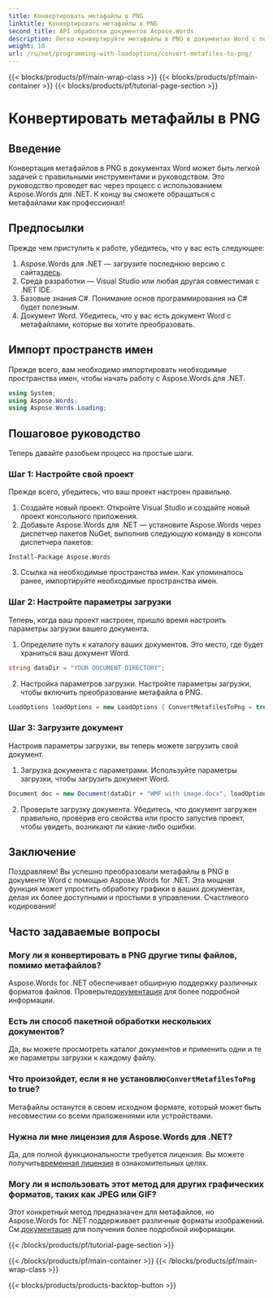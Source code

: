 ```yaml
---
title: Конвертировать метафайлы в PNG
linktitle: Конвертировать метафайлы в PNG
second_title: API обработки документов Aspose.Words
description: Легко конвертируйте метафайлы в PNG в документах Word с помощью Aspose.Words для .NET с помощью этого пошагового руководства. Упростите управление документами.
weight: 10
url: /ru/net/programming-with-loadoptions/convert-metafiles-to-png/
---
```


{{< blocks/products/pf/main-wrap-class >}}
{{< blocks/products/pf/main-container >}}
{{< blocks/products/pf/tutorial-page-section >}}

# Конвертировать метафайлы в PNG

## Введение

Конвертация метафайлов в PNG в документах Word может быть легкой задачей с правильными инструментами и руководством. Это руководство проведет вас через процесс с использованием Aspose.Words для .NET. К концу вы сможете обращаться с метафайлами как профессионал!

## Предпосылки

Прежде чем приступить к работе, убедитесь, что у вас есть следующее:

1.  Aspose.Words для .NET — загрузите последнюю версию с сайта[здесь](https://releases.aspose.com/words/net/).
2. Среда разработки — Visual Studio или любая другая совместимая с .NET IDE.
3. Базовые знания C#. Понимание основ программирования на C# будет полезным.
4. Документ Word. Убедитесь, что у вас есть документ Word с метафайлами, которые вы хотите преобразовать.

## Импорт пространств имен

Прежде всего, вам необходимо импортировать необходимые пространства имен, чтобы начать работу с Aspose.Words для .NET.

```csharp
using System;
using Aspose.Words;
using Aspose.Words.Loading;
```

## Пошаговое руководство

Теперь давайте разобьем процесс на простые шаги.

### Шаг 1: Настройте свой проект

Прежде всего, убедитесь, что ваш проект настроен правильно.

1. Создайте новый проект. Откройте Visual Studio и создайте новый проект консольного приложения.
2. Добавьте Aspose.Words для .NET — установите Aspose.Words через диспетчер пакетов NuGet, выполнив следующую команду в консоли диспетчера пакетов:

```shell
Install-Package Aspose.Words
```

3. Ссылка на необходимые пространства имен. Как упоминалось ранее, импортируйте необходимые пространства имен.

### Шаг 2: Настройте параметры загрузки

Теперь, когда ваш проект настроен, пришло время настроить параметры загрузки вашего документа.

1. Определите путь к каталогу ваших документов. Это место, где будет храниться ваш документ Word.

```csharp
string dataDir = "YOUR DOCUMENT DIRECTORY";
```

2. Настройка параметров загрузки. Настройте параметры загрузки, чтобы включить преобразование метафайла в PNG.

```csharp
LoadOptions loadOptions = new LoadOptions { ConvertMetafilesToPng = true };
```

### Шаг 3: Загрузите документ

Настроив параметры загрузки, вы теперь можете загрузить свой документ.

1. Загрузка документа с параметрами. Используйте параметры загрузки, чтобы загрузить документ Word.

```csharp
Document doc = new Document(dataDir + "WMF with image.docx", loadOptions);
```

2. Проверьте загрузку документа. Убедитесь, что документ загружен правильно, проверив его свойства или просто запустив проект, чтобы увидеть, возникают ли какие-либо ошибки.

## Заключение

Поздравляем! Вы успешно преобразовали метафайлы в PNG в документе Word с помощью Aspose.Words for .NET. Эта мощная функция может упростить обработку графики в ваших документах, делая их более доступными и простыми в управлении. Счастливого кодирования!

## Часто задаваемые вопросы

### Могу ли я конвертировать в PNG другие типы файлов, помимо метафайлов?
 Aspose.Words for .NET обеспечивает обширную поддержку различных форматов файлов. Проверьте[документация](https://reference.aspose.com/words/net/) для более подробной информации.

### Есть ли способ пакетной обработки нескольких документов?
Да, вы можете просмотреть каталог документов и применить одни и те же параметры загрузки к каждому файлу.

###  Что произойдет, если я не установлю`ConvertMetafilesToPng` to true?
Метафайлы останутся в своем исходном формате, который может быть несовместим со всеми приложениями или устройствами.

### Нужна ли мне лицензия для Aspose.Words для .NET?
 Да, для полной функциональности требуется лицензия. Вы можете получить[временная лицензия](https://purchase.aspose.com/temporary-license/) в ознакомительных целях.

### Могу ли я использовать этот метод для других графических форматов, таких как JPEG или GIF?
 Этот конкретный метод предназначен для метафайлов, но Aspose.Words for .NET поддерживает различные форматы изображений. См.[документация](https://reference.aspose.com/words/net/) для получения более подробной информации.

{{< /blocks/products/pf/tutorial-page-section >}}

{{< /blocks/products/pf/main-container >}}
{{< /blocks/products/pf/main-wrap-class >}}

{{< blocks/products/products-backtop-button >}}
